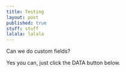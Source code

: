 ```yaml
---
title: Testing
layout: post
published: true
stuff: stuff
lalala: lalala
---
```

Can we do custom fields?

Yes you can, just click the DATA button below.